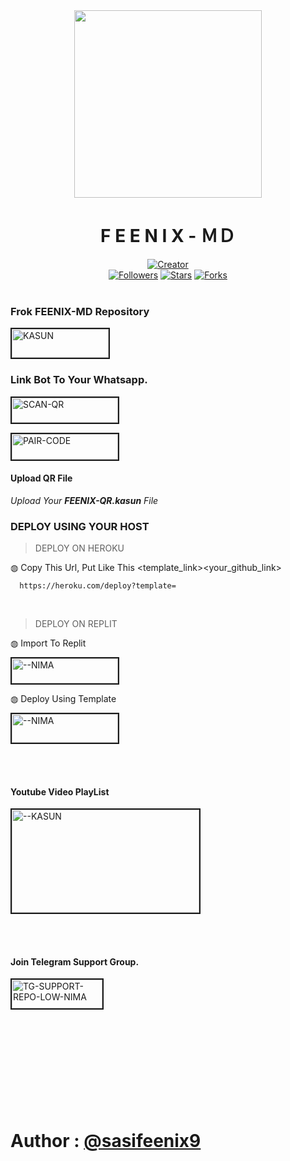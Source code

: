 <div align="center" class= "main"> 
  <img src="https://telegra.ph/file/1c14ab0e280632ac32b1a.jpg" width="300" height="300"/>
  <h1>F E E N I X  - ＭＤ</h1>

<a href="https://github.com/DarkFeenixer"><img title="Creator" src="https://img.shields.io/badge/Creator-MrKasun-red.svg?style=for-the-badge&logo=github"></a>
<br>
<a href="https://github.com/darkfeenixer?tab=followers"><img title="Followers" src="https://img.shields.io/github/followers/darkfeenixer?color=green&style=flat-square"></a>
<a href="https://github.com/DarkFeenixer/FEENIX-MD/stargazers/"><img title="Stars" src="https://img.shields.io/github/stars/darkfeenixer/FEENIX-MD?color=white&style=flat-square"></a>
<a href="https://github.com/DarkFeenixer/FEENIX-MD/network/members"><img title="Forks" src="https://img.shields.io/github/forks/darkfeenixer/FEENIX-MD?color=yellow&style=flat-square"></a>
<br><br>
</div>
<div align= "left">

  ### Frok FEENIX-MD Repository
<a href="https://github.com/DarkFeenixer/FEENIX-MD/fork"><img src="https://i.ibb.co/Yj3tZdZ/fork-zusyco-btn.png" alt="KASUN" border="2" width="155" height="46" ></a>
  ### Link Bot To Your Whatsapp.
  
<a href="https://gpt-qr-code.onrender.com/zusyco"><img src="https://i.ibb.co/FWSfNmb/scan-qr-zusyco-btn.png" alt="SCAN-QR" border="2" width="170" height="40" ></a>

<a href="https://replit.com/@sasifenix9/FENIX-PRINTING-COD-FIX"><img src="https://i.ibb.co/5BGSVZw/pair-code-btn-zusyco.png" alt="PAIR-CODE" border="2" width="170" height="41" ></a>

  #### Upload QR File
  <i>Upload Your **FEENIX-QR.kasun** File </i>

  ### DEPLOY USING YOUR HOST
  
> DEPLOY ON HEROKU<br>

◍ Copy This Url, Put Like This <template_link><your_github_link>

      https://heroku.com/deploy?template=

  <br>
  
> DEPLOY ON REPLIT<br>

◍ Import To Replit

<a href="https://replit.com/github/"><img src="https://i.ibb.co/0F5q3Fp/run-on-replit-zusyco-btn.png" alt="--NIMA" border="2" width="170" height="40" ></a>

◍ Deploy Using Template
  
<a href="https://replit.com/@sasifenix9/FENIX-PRINTING-COD-FIX"><img src="https://i.ibb.co/YNwCMsp/zusyco-replit-template-btn.png" alt="--NIMA" border="2" width="170" height="46" ></a>

<br><br>
#### Youtube Video PlayList
<a href="https://www.youtube.com/playlist?list=PLZ2z7lRgfHwgwfNRLBKDYZkEgd34yc1xi"><img src="https://telegra.ph/file/1c14ab0e280632ac32b1a.jpg" alt="--KASUN" border="2" width="300" height="165" ></a>
<br>

</div>

<br><br>
#### Join Telegram Support Group.
<a href="https://t.me/+IdiYvAuCiew4Njdl"><img src="https://i.ibb.co/Kj3Knpk/TG-SUPPORT-REPO-LOW-KASUN.png" alt="TG-SUPPORT-REPO-LOW-NIMA" border="2" width="145" height="46" ></a>
<br><br><br><br><br><br><br><br><br><br>

# Author : [@sasifeenix9](https://github.com/darkmakerofc)
